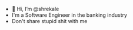 - 👋 Hi, I’m @shrekale
- I'm a Software Engineer in the banking industry
- Don't share stupid shit with me
